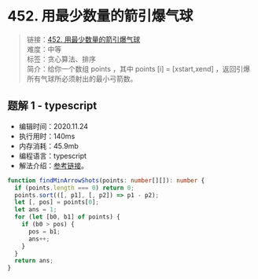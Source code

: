 # 452. 用最少数量的箭引爆气球

> 链接：[452. 用最少数量的箭引爆气球](https://leetcode-cn.com/problems/minimum-number-of-arrows-to-burst-balloons/)  
> 难度：中等  
> 标签：贪心算法、排序  
> 简介：给你一个数组 points ，其中 points [i] = [xstart,xend] ，返回引爆所有气球所必须射出的最小弓箭数。

## 题解 1 - typescript

- 编辑时间：2020.11.24
- 执行用时：140ms
- 内存消耗：45.9mb
- 编程语言：typescript
- 解法介绍：[参考链接](https://leetcode-cn.com/problems/minimum-number-of-arrows-to-burst-balloons/solution/yong-zui-shao-shu-liang-de-jian-yin-bao-qi-qiu-1-2/)。

```typescript
function findMinArrowShots(points: number[][]): number {
  if (points.length === 0) return 0;
  points.sort(([, p1], [, p2]) => p1 - p2);
  let [, pos] = points[0];
  let ans = 1;
  for (let [b0, b1] of points) {
    if (b0 > pos) {
      pos = b1;
      ans++;
    }
  }
  return ans;
}
```
